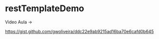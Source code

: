 # restTemplateDemo
Video Aula ->


https://gist.github.com/gwoliveira/ddc22e9ab9215ad16ba70e6cafd0b645
